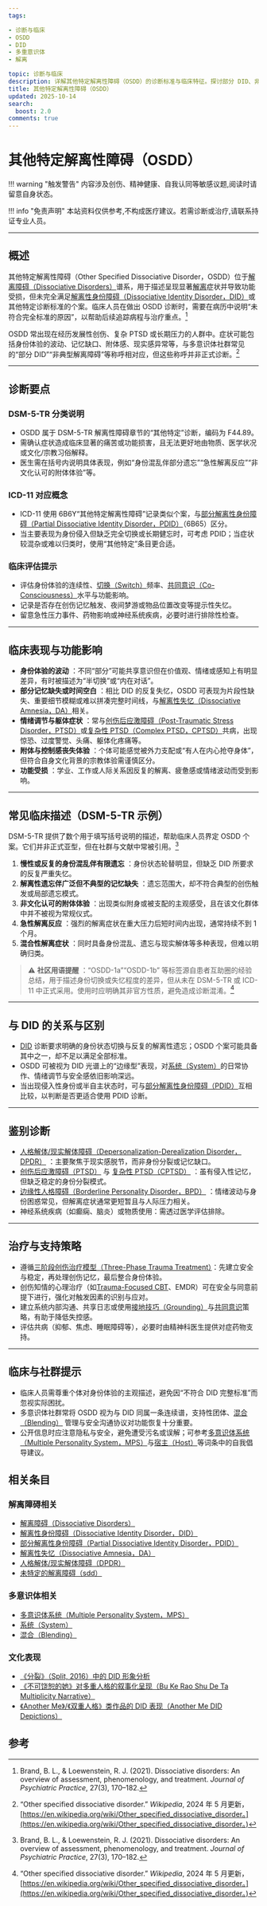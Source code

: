 ```yaml
---
tags:

- 诊断与临床
- OSDD
- DID
- 多重意识体
- 解离

topic: 诊断与临床
description: 详解其他特定解离性障碍（OSDD）的诊断标准与临床特征。探讨部分 DID、非典型解离障碍的表现形式，理解不完全符合 DID 标准的解离性障碍
title: 其他特定解离性障碍（OSDD）
updated: 2025-10-14
search:
  boost: 2.0
comments: true
---
```


# 其他特定解离性障碍（OSDD）

!!! warning "触发警告"
    内容涉及创伤、精神健康、自我认同等敏感议题,阅读时请留意自身状态。

!!! info "免责声明"
    本站资料仅供参考,不构成医疗建议。若需诊断或治疗,请联系持证专业人员。

---

## 概述

其他特定解离性障碍（Other Specified Dissociative Disorder，OSDD）位于[解离障碍（Dissociative Disorders）](Dissociative-Disorders.md)谱系，用于描述呈现显著[解离](Dissociation.md)症状并导致功能受损，但未完全满足[解离性身份障碍（Dissociative Identity Disorder，DID）](DID.md)或其他特定诊断标准的个案。临床人员在做出 OSDD 诊断时，需要在病历中说明“未符合完全标准的原因”，以帮助后续追踪病程与治疗重点。[^Brand2021]

OSDD 常出现在经历发展性创伤、复杂 PTSD 或长期压力的人群中。症状可能包括身份体验的波动、记忆缺口、附体感、现实感异常等，与多意识体社群常见的“部分 DID”“非典型解离障碍”等称呼相对应，但这些称呼并非正式诊断。[^OSDDWiki]

---

## 诊断要点

### DSM-5-TR 分类说明

- OSDD 属于 DSM-5-TR 解离性障碍章节的“其他特定”诊断，编码为 F44.89。
- 需确认症状造成临床显著的痛苦或功能损害，且无法更好地由物质、医学状况或文化/宗教习俗解释。
- 医生需在括号内说明具体表现，例如“身份混乱伴部分遗忘”“急性解离反应”“非文化认可的附体体验”等。

### ICD-11 对应概念

- ICD-11 使用 6B6Y“其他特定解离性障碍”记录类似个案，与[部分解离性身份障碍（Partial Dissociative Identity Disorder，PDID）](Partial-Dissociative-Identity-Disorder-PDID.md)（6B65）区分。
- 当主要表现为身份侵入但缺乏完全切换或长期健忘时，可考虑 PDID；当症状较混杂或难以归类时，使用“其他特定”条目更合适。

### 临床评估提示

- 评估身份体验的连续性、[切换（Switch）](Switch.md)频率、[共同意识（Co-Consciousness）](Co-Consciousness.md)水平与功能影响。
- 记录是否存在创伤记忆触发、夜间梦游或物品位置改变等提示性失忆。
- 留意急性压力事件、药物影响或神经系统疾病，必要时进行排除性检查。

---

## 临床表现与功能影响

- **身份体验的波动** ：不同“部分”可能共享意识但在价值观、情绪或感知上有明显差异，有时被描述为“半切换”或“内在对话”。
- **部分记忆缺失或时间空白** ：相比 DID 的反复失忆，OSDD 可表现为片段性缺失、重要细节模糊或难以拼凑完整时间线，与[解离性失忆（Dissociative Amnesia，DA）](Dissociative-Amnesia-DA.md)相关。
- **情绪调节与躯体症状** ：常与[创伤后应激障碍（Post-Traumatic Stress Disorder，PTSD）](PTSD.md)或[复杂性 PTSD（Complex PTSD，CPTSD）](CPTSD.md)共病，出现惊恐、过度警觉、头痛、躯体化疼痛等。
- **附体与控制感丧失体验** ：个体可能感觉被外力支配或“有人在内心抢夺身体”，但符合自身文化背景的宗教体验需谨慎区分。
- **功能受损** ：学业、工作或人际关系因反复的解离、疲惫感或情绪波动而受到影响。

---

## 常见临床描述（DSM-5-TR 示例）

DSM-5-TR 提供了数个用于填写括号说明的描述，帮助临床人员界定 OSDD 个案。它们并非正式亚型，但在社群与文献中常被引用。[^Brand2021]

1. **慢性或反复的身份混乱伴有限遗忘** ：身份状态轮替明显，但缺乏 DID 所要求的反复严重失忆。
2. **解离性遗忘伴广泛但不典型的记忆缺失** ：遗忘范围大，却不符合典型的创伤触发或局部遗忘模式。
3. **非文化认可的附体体验** ：出现类似附身或被支配的主观感受，且在该文化群体中并不被视为常规仪式。
4. **急性解离反应** ：强烈的解离症状在重大压力后短时间内出现，通常持续不到 1 个月。
5. **混合性解离症状** ：同时具备身份混乱、遗忘与现实解体等多种表现，但难以明确归类。

> ⚠️ **社区用语提醒** ：“OSDD-1a”“OSDD-1b” 等标签源自患者互助圈的经验总结，用于描述身份切换或失忆程度的差异，但从未在 DSM-5-TR 或 ICD-11 中正式采用。使用时应明确其非官方性质，避免造成诊断混淆。[^OSDDWiki]

---

## 与 DID 的关系与区别

- [DID](DID.md) 诊断要求明确的身份状态切换与反复的解离性遗忘；OSDD 个案可能具备其中之一，却不足以满足全部标准。
- OSDD 可被视为 DID 光谱上的“边缘型”表现，对[系统（System）](System.md)的日常协作、情绪调节与安全感依旧影响深远。
- 当出现侵入性身份或半自主状态时，可与[部分解离性身份障碍（PDID）](Partial-Dissociative-Identity-Disorder-PDID.md)互相比较，以判断是否更适合使用 PDID 诊断。

---

## 鉴别诊断

- [人格解体/现实解体障碍（Depersonalization-Derealization Disorder，DPDR）](Depersonalization-Derealization-Disorder-DPDR.md) ：主要聚焦于现实感脱节，而非身份分裂或记忆缺口。
- [创伤后应激障碍（PTSD）](PTSD.md) 与 [复杂性 PTSD（CPTSD）](CPTSD.md) ：虽有侵入性记忆，但缺乏稳定的身份分裂模式。
- [边缘性人格障碍（Borderline Personality Disorder，BPD）](Borderline-Personality-Disorder-BPD.md) ：情绪波动与身份困惑常见，但解离症状通常更短暂且与人际压力相关。
- 神经系统疾病（如癫痫、脑炎）或物质使用：需透过医学评估排除。

---

## 治疗与支持策略

- 遵循[三阶段创伤治疗模型（Three-Phase Trauma Treatment）](Three-Phase-Trauma-Treatment.md)：先建立安全与稳定，再处理创伤记忆，最后整合身份体验。
- 创伤知情的心理治疗（如[Trauma-Focused CBT](Trauma-Focused-Cognitive-Behavioral-Therapy-TF-CBT.md)、EMDR）可在安全与同意前提下进行，强化对触发因素的识别与应对。
- 建立系统内部沟通、共享日志或使用[接地技巧（Grounding）](Grounding.md)与[共同意识](Co-Consciousness.md)策略，有助于降低失控感。
- 评估共病（抑郁、焦虑、睡眠障碍等），必要时由精神科医生提供对症药物支持。

---

## 临床与社群提示

- 临床人员需尊重个体对身份体验的主观描述，避免因“不符合 DID 完整标准”而忽视实际困扰。
- 多意识体社群常将 OSDD 视为与 DID 同属一条连续谱，支持性团体、[混合（Blending）](Blending.md) 管理与安全沟通协议对功能恢复十分重要。
- 公开信息时应注意隐私与安全，避免遭受污名或误解；可参考[多意识体系统（Multiple Personality System，MPS）](Multiple_Personality_System.md)与[宿主（Host）](Host.md)等词条中的自我倡导建议。

## 相关条目

### 解离障碍相关

- [解离障碍（Dissociative Disorders）](Dissociative-Disorders.md)
- [解离性身份障碍（Dissociative Identity Disorder，DID）](DID.md)
- [部分解离性身份障碍（Partial Dissociative Identity Disorder，PDID）](Partial-Dissociative-Identity-Disorder-PDID.md)
- [解离性失忆（Dissociative Amnesia，DA）](Dissociative-Amnesia-DA.md)
- [人格解体/现实解体障碍（DPDR）](Depersonalization-Derealization-Disorder-DPDR.md)
- [未特定的解离障碍（sdd）](Unspecified-Dissociative-Disorder-SDD.md)

### 多意识体相关

- [多意识体系统（Multiple Personality System，MPS）](Multiple_Personality_System.md)
- [系统（System）](System.md)
- [混合（Blending）](Blending.md)

### 文化表现

- [《分裂》（Split, 2016）中的 DID 形象分析](Split-2016-DID-Representation.md)
- [《不可饶恕的她》对多重人格的叙事化呈现（Bu Ke Rao Shu De Ta Multiplicity Narrative）](Bu-Ke-Raoshu-De-Ta-Multiplicity-Narrative.md)
- [《Another Me》/《双重人格》类作品的 DID 表现（Another Me DID Depictions）](Another-Me-DID-Depictions.md)

## 参考

[^Brand2021]: Brand, B. L., & Loewenstein, R. J. (2021). Dissociative disorders: An overview of assessment, phenomenology, and treatment. _Journal of Psychiatric Practice_, 27(3), 170–182.
[^OSDDWiki]: “Other specified dissociative disorder.” _Wikipedia_, 2024 年 5 月更新，[https://en.wikipedia.org/wiki/Other_specified_dissociative_disorder。](https://en.wikipedia.org/wiki/Other_specified_dissociative_disorder。)
